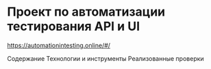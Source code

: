 # Проект по автоматизации тестирования API и UI
https://automationintesting.online/#/

Содержание
Технологии и инструменты
Реализованные проверки
